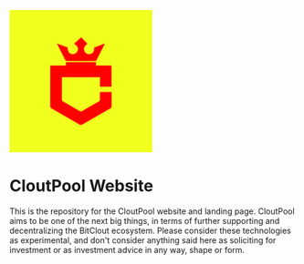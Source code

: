 <p align="left">
  <a href="http://cloutpool.net">
    <img src="https://raw.githubusercontent.com/ChainTerra/chainterra.github.io/main/assets/images/cloutpool_placeholder.png" width="250" alt="CloutPool_Logo">
  </a>
</p>


# CloutPool Website
This is the repository for the CloutPool website and landing page. CloutPool aims to be one of the next big things, in terms of further supporting and decentralizing the BitClout ecosystem. Please consider these technologies as experimental, and don't consider anything said here as soliciting for investment or as investment advice in any way, shape or form.
